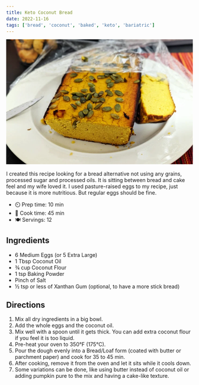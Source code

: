 ```yaml
---
title: Keto Coconut Bread
date: 2022-11-16
tags: ['bread', 'coconut', 'baked', 'keto', 'bariatric']
---
```

![keto-coconut-bread](/recipes/pix/coconutbread-lufemas.webp)

I created this recipe looking for a bread alternative not using any grains, processed sugar and processed oils.
It is sitting between bread and cake feel and my wife loved it. I used pasture-raised eggs to my recipe, just because it is more nutritious. But regular eggs should be fine.

- ⏲️ Prep time: 10 min
- 🍳 Cook time: 45 min
- 🍽️ Servings: 12

## Ingredients

- 6 Medium Eggs (or 5 Extra Large)
- 1 Tbsp Coconut Oil
- ¾ cup Coconut Flour
- 1 tsp Baking Powder
- Pinch of Salt
- ½ tsp or less of Xanthan Gum (optional, to have a more stick bread)

## Directions

1. Mix all dry ingredients in a big bowl.
2. Add the whole eggs and the coconut oil.
3. Mix well with a spoon until it gets thick. You can add extra coconut flour if you feel it is too liquid.
4. Pre-heat your oven to 350°F (175°C).
5. Pour the dough evenly into a Bread/Loaf form (coated with butter or parchment paper) and cook for 35 to 45 min.
6. After cooking, remove it from the oven and let it sits while it cools down.
7. Some variations can be done, like using butter instead of coconut oil or adding pumpkin pure to the mix and having a cake-like texture.
